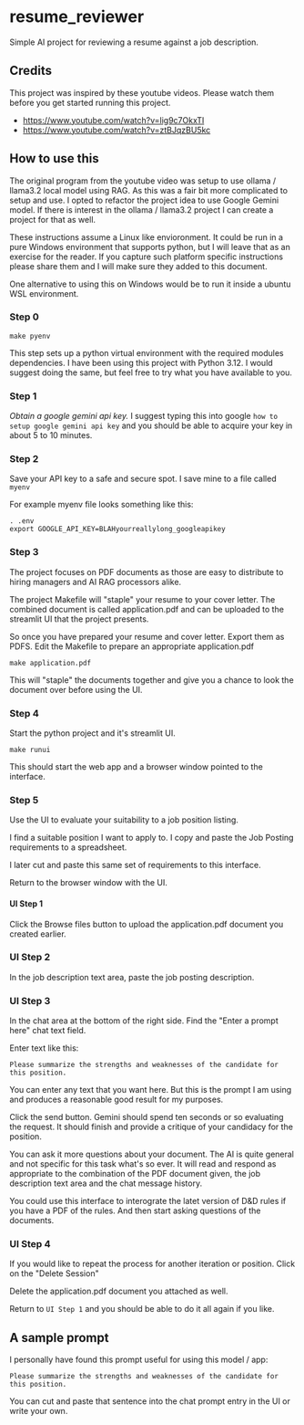 # resume_reviewer

Simple AI project for reviewing a resume against a job description.

## Credits

This project was inspired by these youtube videos. Please watch them before you get started running this project.

- https://www.youtube.com/watch?v=lig9c7OkxTI
- https://www.youtube.com/watch?v=ztBJqzBU5kc

## How to use this

The original program from the youtube video was setup to use ollama / llama3.2 local model using RAG. As this was
a fair bit more complicated to setup and use. I opted to refactor the project idea to use Google Gemini model. If there
is interest in the ollama / llama3.2 project I can create a project for that as well.

These instructions assume a Linux like envioronment. It could be run in a pure Windows environment that supports python, but I will
leave that as an exercise for the reader. If you capture such platform specific instructions please share them and I will make sure they
added to this document.

One alternative to using this on Windows would be to run it inside a ubuntu WSL environment.

### Step 0

```
make pyenv
```

This step sets up a python virtual environment with the required modules dependencies. I have been using this project with Python 3.12.
I would suggest doing the same, but feel free to try what you have available to you.

### Step 1

_Obtain a google gemini api key._ I suggest typing this into google `how to setup google gemini api key` and you should be able
to acquire your key in about 5 to 10 minutes.

### Step 2

Save your API key to a safe and secure spot. I save mine to a file called `myenv`

For example myenv file looks something like this:

```
. .env
export GOOGLE_API_KEY=BLAHyourreallylong_googleapikey
```

### Step 3

The project focuses on PDF documents as those are easy to distribute to hiring managers and AI RAG processors alike.

The project Makefile will "staple" your resume to your cover letter. The combined document is called application.pdf and
can be uploaded to the streamlit UI that the project presents.

So once you have prepared your resume and cover letter. Export them as PDFS. Edit the Makefile to prepare an appropriate
application.pdf

```
make application.pdf
```

This will "staple" the documents together and give you a chance to look the document over before using the UI.

### Step 4

Start the python project and it's streamlit UI.

```
make runui
```

This should start the web app and a browser window pointed to the interface.

### Step 5

Use the UI to evaluate your suitability to a job position listing.

I find a suitable position I want to apply to. I copy and paste the Job Posting requirements to a spreadsheet.

I later cut and paste this same set of requirements to this interface.

Return to the browser window with the UI.

#### UI Step 1

Click the Browse files button to upload the application.pdf document you created earlier.

### UI Step 2

In the job description text area, paste the job posting description.

### UI Step 3

In the chat area at the bottom of the right side. Find the "Enter a prompt here" chat text field.

Enter text like this:

`Please summarize the strengths and weaknesses of the candidate for this position.`

You can enter any text that you want here. But this is the prompt I am using and produces a reasonable good result for my purposes.

Click the send button. Gemini should spend ten seconds or so evaluating the request. It should finish and provide a critique of your
candidacy for the position.

You can ask it more questions about your document. The AI is quite general and not specific for this task what's so ever. It will read
and respond as appropriate to the combination of the PDF document given, the job description text area and the chat message history.

You could use this interface to interograte the latet version of D&D rules if you have a PDF of the rules. And then start asking questions
of the documents.

### UI Step 4

If you would like to repeat the process for another iteration or position. Click on the "Delete Session"

Delete the application.pdf document you attached as well.

Return to `UI Step 1` and you should be able to do it all again if you like.

## A sample prompt

I personally have found this prompt useful for using this model / app:

```
Please summarize the strengths and weaknesses of the candidate for this position.
```

You can cut and paste that sentence into the chat prompt entry in the UI or write your own.



